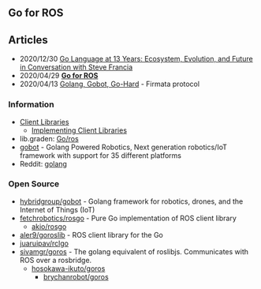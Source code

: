 ## Go for ROS


## Articles
- 2020/12/30 [Go Language at 13 Years: Ecosystem, Evolution, and Future in Conversation with Steve Francia](https://www.infoq.com/articles/go-language-13-years/)
- 2020/04/29 [**Go for ROS**](https://ubuntu.com/blog/go-for-ros)
- 2020/04/13 [Golang, Gobot, Go-Hard](https://medium.com/@miriamgrigsby/golang-gobot-go-hard-e915a840664) - Firmata protocol


### Information
- [Client Libraries](http://wiki.ros.org/Client%20Libraries)
    - [Implementing Client Libraries](https://wiki.ros.org/Implementing%20Client%20Libraries)
- lib.graden: [Go/ros](https://libs.garden/go/search?q=ros&sort=growing)
- [gobot](https://gobot.io/) - Golang Powered Robotics, Next generation robotics/IoT framework with support for 35 different platforms
- Reddit: [golang](https://www.reddit.com/r/golang/)


### Open Source
- [hybridgroup/gobot](https://github.com/hybridgroup/gobot) - Golang framework for robotics, drones, and the Internet of Things (IoT)
- [fetchrobotics/rosgo](https://github.com/fetchrobotics/rosgo) - Pure Go implementation of ROS client library
    - [akio/rosgo](https://github.com/akio/rosgo)
- [aler9/goroslib](https://github.com/aler9/goroslib) - ROS client library for the Go
- [juaruipav/rclgo](https://github.com/juaruipav/rclgo) 
- [sivamgr/goros](https://github.com/sivamgr/goros) - The golang equivalent of roslibjs. Communicates with ROS over a rosbridge.
    - [hosokawa-ikuto/goros](https://github.com/hosokawa-ikuto/goros)
        - [brychanrobot/goros](https://github.com/brychanrobot/goros)

